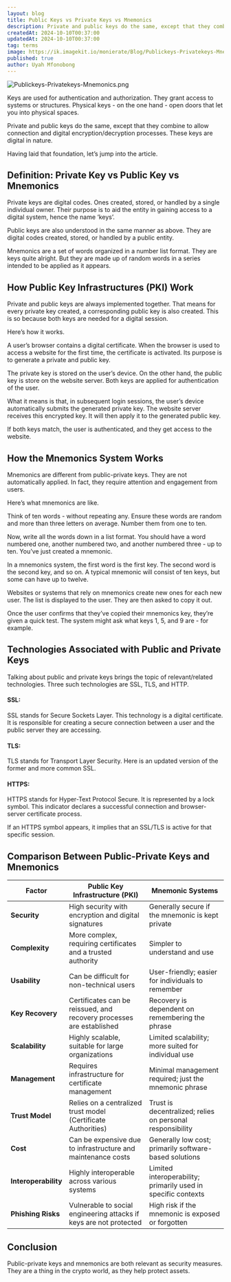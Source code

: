 ```yaml
---
layout: blog
title: Public Keys vs Private Keys vs Mnemonics
description: Private and public keys do the same, except that they combine to allow connection and digital encryption/decryption processes. These keys are digital in nature.
createdAt: 2024-10-10T00:37:00
updatedAt: 2024-10-10T00:37:00
tag: terms
image: https://ik.imagekit.io/monierate/Blog/Publickeys-Privatekeys-Mnemonics.png
published: true
author: Uyah Mfonobong
---
```

![Publickeys-Privatekeys-Mnemonics.png](https://ik.imagekit.io/monierate/Blog/Publickeys-Privatekeys-Mnemonics.png)

Keys are used for authentication and authorization. They grant access to systems or structures. Physical keys - on the one hand - open doors that let you into physical spaces.

Private and public keys do the same, except that they combine to allow connection and digital encryption/decryption processes. These keys are digital in nature.

Having laid that foundation, let’s jump into the article.

## Definition: Private Key vs Public Key vs Mnemonics

Private keys are digital codes. Ones created, stored, or handled by a single individual owner. Their purpose is to aid the entity in gaining access to a digital system, hence the name ‘keys’.

Public keys are also understood in the same manner as above. They are digital codes created, stored, or handled by a public entity.

Mnemonics are a set of words organized in a number list format. They are keys quite alright. But they are made up of random words in a series intended to be applied as it appears.

## How Public Key Infrastructures (PKI) Work

Private and public keys are always implemented together. That means for every private key created, a corresponding public key is also created. This is so because both keys are needed for a digital session.

Here’s how it works.

A user’s browser contains a digital certificate. When the browser is used to access a website for the first time, the certificate is activated. Its purpose is to generate a private and public key.

The private key is stored on the user’s device. On the other hand, the public key is store on the website server. Both keys are applied for authentication of the user.

What it means is that, in subsequent login sessions, the user’s device automatically submits the generated private key. The website server receives this encrypted key. It will then apply it to the generated public key.

If both keys match, the user is authenticated, and they get access to the website.

## How the Mnemonics System Works

Mnemonics are different from public-private keys. They are not automatically applied. In fact, they require attention and engagement from users.

Here’s what mnemonics are like.

Think of ten words - without repeating any. Ensure these words are random and more than three letters on average. Number them from one to ten.

Now, write all the words down in a list format. You should have a word numbered one, another numbered two, and another numbered three - up to ten. You’ve just created a mnemonic.

In a mnemonics system, the first word is the first key. The second word is the second key, and so on. A typical mnemonic will consist of ten keys, but some can have up to twelve.

Websites or systems that rely on mnemonics create new ones for each new user. The list is displayed to the user. They are then asked to copy it out.

Once the user confirms that they’ve copied their mnemonics key, they’re given a quick test. The system might ask what keys 1, 5, and 9 are - for example.

## Technologies Associated with Public and Private Keys

Talking about public and private keys brings the topic of relevant/related technologies. Three such technologies are SSL, TLS, and HTTP.

#### SSL:

SSL stands for Secure Sockets Layer. This technology is a digital certificate. It is responsible for creating a secure connection between a user and the public server they are accessing.

#### TLS:

TLS stands for Transport Layer Security. Here is an updated version of the former and more common SSL.

#### HTTPS:

HTTPS stands for Hyper-Text Protocol Secure. It is represented by a lock symbol. This indicator declares a successful connection and browser-server certificate process.

If an HTTPS symbol appears, it implies that an SSL/TLS is active for that specific session.

## Comparison Between Public-Private Keys and Mnemonics

|**Factor**| **Public Key Infrastructure (PKI)** |**Mnemonic Systems**|
|--|--|--|
|**Security**|High security with encryption and digital signatures  |Generally secure if the mnemonic is kept private |
|**Complexity** |More complex, requiring certificates and a trusted authority |Simpler to understand and use |
| **Usability** |Can be difficult for non-technical users |User-friendly; easier for individuals to remember |
|**Key Recovery** |Certificates can be reissued, and recovery processes are established |Recovery is dependent on remembering the phrase |
|**Scalability** |Highly scalable, suitable for large organizations |Limited scalability; more suited for individual use |
|**Management** |Requires infrastructure for certificate management |Minimal management required; just the mnemonic phrase  |
| **Trust Model** |Relies on a centralized trust model (Certificate Authorities)  |Trust is decentralized; relies on personal responsibility |
|**Cost** |Can be expensive due to infrastructure and maintenance costs |Generally low cost; primarily software-based solutions  |
| **Interoperability** |Highly interoperable across various systems  |Limited interoperability; primarily used in specific contexts |
|**Phishing Risks** |Vulnerable to social engineering attacks if keys are not protected |High risk if the mnemonic is exposed or forgotten |

## Conclusion
Public-private keys and mnemonics are both relevant as security measures. They are a thing in the crypto world, as they help protect assets.
